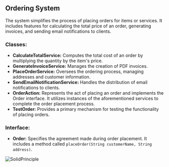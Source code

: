 ## Ordering System
The system simplifies the process of placing orders for items or services. It includes features for calculating the total price of an order, generating invoices, and sending email notifications to clients.

### Classes:
- **CalculateTotalService:** Computes the total cost of an order by multiplying the quantity by the item's price.
- **GenerateInvoiceService:** Manages the creation of PDF invoices.
- **PlaceOrderService:** Oversees the ordering process, managing addresses and customer information.
- **SendEmailNotificationService:** Handles the distribution of email notifications to clients.
- **OrderAction:** Represents the act of placing an order and implements the Order interface. It utilizes instances of the aforementioned services to complete the order placement process.
- **TestOrder:** Provides a primary mechanism for testing the functionality of placing orders.

### Interface:
- **Order:** Specifies the agreement made during order placement. It includes a method called `placeOrder(String customerName, String address)`.


![SolidPrinciple](https://github.com/ItsMaynardk/SolidPrinciple/assets/142737277/eb19c411-71bc-41b1-85c1-16fdc280a93f)
